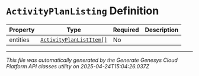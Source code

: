 # `ActivityPlanListing` Definition

| Property | Type | Required | Description |
|----------|------|----------|-------------|
| entities | [`ActivityPlanListItem[]`](activityplanlistitem-definition.md) | No |  |

---

*This file was automatically generated by the Generate Genesys Cloud Platform API classes utility on 2025-04-24T15:04:26.037Z*